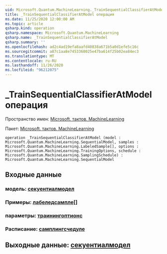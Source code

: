 ```yaml
---
uid: Microsoft.Quantum.MachineLearning._TrainSequentialClassifierAtModel
title: _TrainSequentialClassifierAtModel операция
ms.date: 11/25/2020 12:00:00 AM
ms.topic: article
qsharp.kind: operation
qsharp.namespace: Microsoft.Quantum.MachineLearning
qsharp.name: _TrainSequentialClassifierAtModel
qsharp.summary: ''
ms.openlocfilehash: ad2c4ad19efa8aafd40838a671b5a0d1efe5c16c
ms.sourcegitcommit: a87c1aa8e7453360025e47ba614f25b02ea84ec3
ms.translationtype: MT
ms.contentlocale: ru-RU
ms.lasthandoff: 11/26/2020
ms.locfileid: "96212075"
---
```

# <a name="_trainsequentialclassifieratmodel-operation"></a>_TrainSequentialClassifierAtModel операция

Пространство имен: [Microsoft. тактов. MachineLearning](xref:Microsoft.Quantum.MachineLearning)

Пакет: [Microsoft. тактов. MachineLearning](https://nuget.org/packages/Microsoft.Quantum.MachineLearning)




```qsharp
operation _TrainSequentialClassifierAtModel (model : Microsoft.Quantum.MachineLearning.SequentialModel, samples : Microsoft.Quantum.MachineLearning.LabeledSample[], options : Microsoft.Quantum.MachineLearning.TrainingOptions, schedule : Microsoft.Quantum.MachineLearning.SamplingSchedule) : Microsoft.Quantum.MachineLearning.SequentialModel
```


## <a name="input"></a>Входные данные

### <a name="model--sequentialmodel"></a>модель: [секуентиалмодел](xref:Microsoft.Quantum.MachineLearning.SequentialModel)




### <a name="samples--labeledsample"></a>Примеры: [лабеледсампле](xref:Microsoft.Quantum.MachineLearning.LabeledSample)[]




### <a name="options--trainingoptions"></a>параметры: [траинингоптионс](xref:Microsoft.Quantum.MachineLearning.TrainingOptions)




### <a name="schedule--samplingschedule"></a>Расписание: [самплингсчедуле](xref:Microsoft.Quantum.MachineLearning.SamplingSchedule)





## <a name="output--sequentialmodel"></a>Выходные данные: [секуентиалмодел](xref:Microsoft.Quantum.MachineLearning.SequentialModel)

